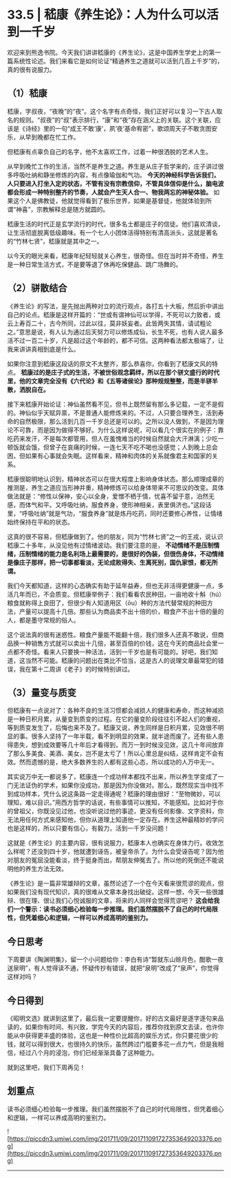 # 33.5 | 嵇康《养生论》：人为什么可以活到一千岁

欢迎来到熊逸书院。今天我们讲讲嵇康的《养生论》，这是中国养生学史上的第一篇系统性论述。我们来看它是如何论证“精通养生之道就可以活到几百上千岁”的，真的很有说服力。

## （1）嵇康

嵇康，字叔夜，“夜晚”的“夜”。这个名字有点奇怪，我们正好可以复习一下古人取名的规则。“叔夜”的“叔”表示排行，“康”和“夜”存在涵义上的关联。这个关联，应该是《诗经》里的一句“成王不敢‘康’，夙‘夜’基命宥密”，歌颂周天子不敢贪图安乐，从早到晚都在忙工作。

但嵇康有点辜负自己的名字，他不太喜欢工作，过着一种很洒脱的艺术人生。

从早到晚忙工作的生活，当然不是养生之道。养生是从庄子哲学来的，庄子讲过很多呼吸吐纳和静坐修炼的内容，有点像瑜伽和气功。 **今天的神经科学告诉我们，人只要进入打坐入定的状态，不管有没有宗教信仰，不管具体信仰是什么，脑电波都会形成一种特别整齐的节奏，人就会产生天人合一、物我两忘的神秘体验。** 如果这个人是佛教徒，他就觉得看到了极乐世界，如果是基督徒，他就体验到所谓“神喜”，宗教解释总是随方就圆的。

嵇康生活的时代正是玄学流行的时代，很多名士都是庄子的信徒。他们喜欢清谈，让生活彻底脱离低级趣味。有一个七人小团体活得特别有清高派头，这就是著名的“竹林七贤”，嵇康就是其中之一。

以今天的眼光来看，嵇康年纪轻轻就关心养生，很奇怪。但在当时并不奇怪，养生是一种日常生活方式，不是要等退了休再吃保健品、跳广场舞的。

## （2）骈散结合

《养生论》的写法，是先抛出两种对立的流行观点，各打五十大板，然后折中讲出自己的论点。嵇康是这样开篇的：“世或有谓神仙可以学得，不死可以力致者，或云上寿百二十，古今所同，过此以往，莫非妖妄者。此皆两失其情，请试粗论之。”意思是说，有人认为通过后天努力可以修炼成仙，长生不死，也有人说人最多活不过一百二十岁，凡是超过这个年龄的，都不可信。这两种看法都太极端了，让我来讲讲真相到底是什么。

如果你注意到嵇康这段话的原文不太整齐，那么恭喜你，你看到了嵇康文风的特点。 **嵇康过的是庄子式的生活，不被世俗观念羁绊，所以在那个骈文盛行的时代里，他的文章完全没有《六代论》和《五等诸侯论》那种规规整整，而是半骈半散，洒脱自在。**

接下来嵇康开始论证：神仙虽然看不见，但书上既然留有那么多记载，一定不是假的。神仙似乎天赋异禀，不是普通人能修炼来的。不过，人只要合理养生，活到寿命的自然极限，那么活到几百一千岁总还是可以的。之所以没人做到，不是因为理论不可靠，而是因为做得不够好。为什么这样说呢，可以看几个很实在的例子：靠吃药来发汗，不是每次都管用，但人在羞愧难当的时候自然就会大汗淋漓；少吃一顿饭就会饿，但曾子在哀痛的时候，一连七天不吃不喝也没感觉；人到晚上总会困，但如果有心事就会失眠。这样看来，精神和肉体的关系就像君主和国家的关系。

嵇康很聪明地认识到，精神状态可以在很大程度上影响身体状态。那么顺理成章的推测是，养生之道应当形神并重，精神修炼可以给身体带来不可思议的改变。具体做法就是：“修性以保神，安心以全身，爱憎不栖于情，忧喜不留于意，泊然无感，而体气和平。又呼吸吐纳，服食养身，使形神相亲，表里俱济也。”这段话里，“呼吸吐纳”就是气功，“服食养身”就是炼丹吃药，同时还要修心养性，让情绪始终保持在平和的状态。

这真的很不容易，但嵇康做到了。他的朋友，同为“竹林七贤”之一的王戎，说认识嵇康二十多年，从没见他有过情绪波动。我们要注意的是， **不动情绪不是压制情绪，压制情绪的能力是名利场上最需要的，是很好的伪装，但很伤身体，不动情绪是像庄子那样，把一切事都看淡，无论成败得失、生离死别，国仇家恨，都无所谓。**

我们今天都知道，这样的心态确实有助于延年益寿，但也无非活得更健康一点，多活几年而已，不会质变。但嵇康举例子：我们看看农民种田，一亩地收十斛（hú）粮食就称得上良田了，但很少有人知道用区（ōu）种的方法代替常规的种田方法，产量可以提高十几倍。那些认为商品卖不出十倍的价，粮食产不出十倍的量的人，都是墨守常规的俗人。

这个说法真的很有迷惑性。粮食产量能不能翻十倍，我们很多人还真不敢说，但商品换一种销售方式就可以卖出十几倍，甚至百倍的价钱，这在今天的商品社会里一点都不奇怪。看来人只要换一种活法，活到一千岁也是有可能的。好吧，我们知道，这当然不可能。嵇康的问题出在类比不恰当，这是古人的说理文章最常犯的错误，我在第十二周讲《老子》的时候特别讲过。

## （3）量变与质变

但嵇康有一点说对了：各种不良的生活习惯都会减损人的健康和寿命，而这种减损是一种日积月累，从量变到质变的过程。在它的量变阶段往往引不起人们的重视，等到质变发生了，后悔也来不及了。嵇康又说，养生同样是日积月累，见效很不明显的事。很多人坚持了一年半载，看不到明显的效果，就半途而废了。还有些人患得患失，想到成效要等几十年后才看得到，而万一到时候没见效，这几十年间放弃了那么多美食、美酒、美女，岂不是太亏了！所以心里总是纠结，这样肯定不会有效。然而遗憾的是，绝大多数养生的人都有这些心态，所以成功的人万中无一。

其实说万中无一都说多了，嵇康连一个成功样本都找不出来，所以养生学变成了一门无法证伪的学术，如果你没成功，那是因为你没做对。那么，既然现实当中找不到成功样本，凭什么说这条路一定走得通呢？嵇康的理由很好：“至物微妙，可以理知，难以目识。”用西方哲学的话说，有些事情可以推知，不能感知。比如对于你的曾祖父，你既没见过他，也没听说过他的事迹，更没有任何影像、文字资料，你无法用任何方式来感知他，但你从道理上知道他一定存在。养生这种最精妙的学问也是这样的，所以只要有信心，有毅力，活到一千岁没问题！

这就是《养生论》的主要内容，很有说服力，嵇康本人也确实在身体力行。收效怎么样呢？还没到四十岁，他就遭到诬告，被皇帝杀了。为什么会受诬告呢？因为他对朋友的冤屈没能看淡，终于挺身而出，帮朋友伸冤去了。所以他的死倒还不能说明他的养生方法无效。

《养生论》是一篇非常雄辩的文章，虽然论述了一个在今天看来很荒谬的观点，但如果我们没有现代知识，真的很难从文章本身找出破绽。这样一想，今天一些很雄辩、很在理、很让我们心悦诚服的文章，将来的人同样会觉得荒谬吧？ **这会给我们一个警示：读书必须细心检验每一步推理。我们虽然摆脱不了自己的时代局限性，但凭着细心和逻辑，一样可以养成高明的鉴别力。**

## 今日思考

下周要讲《陶渊明集》，留一个小问题给你：李白有诗“暂就东山赊月色，酣歌一夜送泉明”，有人觉得读不通，怀疑传抄有错误，就把“泉明”改成了“泉声”，你觉得这样对吗？

## 今日得到

《昭明文选》就讲到这里了，最后我一定要提醒你，好的古文最好是逐字逐句来品读的，如果你有时间、有兴致，学完今天的内容后，推荐你找到原文去读，也许你能从中获得更丰盛的体验，这也是一种性价比超高的娱乐方式，你只要花很少的钱，就可以得到很大，也很持久的快乐，虽然跨过门槛要多花一点力气，但是我相信，经过八个月的浸泡，你们已经渐渐具备了这种能力。

就到这里吧，我们下周再见！

## 划重点

读书必须细心检验每一步推理。我们虽然摆脱不了自己的时代局限性，但凭着细心和逻辑，一样可以养成高明的鉴别力。

![https://piccdn3.umiwi.com/img/201711/09/201711091727353649203376.png](https://piccdn3.umiwi.com/img/201711/09/201711091727353649203376.png)

---
